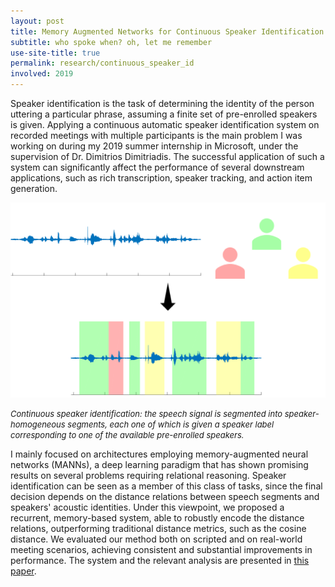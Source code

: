 ```yaml
---
layout: post
title: Memory Augmented Networks for Continuous Speaker Identification
subtitle: who spoke when? oh, let me remember
use-site-title: true
permalink: research/continuous_speaker_id
involved: 2019
---
```


Speaker identification is the task of determining the identity of the person uttering a particular phrase, assuming a finite set of pre-enrolled speakers is given. Applying a continuous automatic speaker identification system on recorded meetings with multiple participants is the main problem I was working on during my 2019 summer internship in Microsoft, under the supervision of Dr. Dimitrios Dimitriadis. The successful application of such a system can significantly affect the performance of several downstream applications, such as rich transcription, speaker tracking, and action item generation.

<p align="center">
  <img src="/img/spk_id.png" width="550">  
</p>
<em><font size="-1">
Continuous speaker identification: the speech signal is segmented into speaker-homogeneous segments, each one of which is given a speaker label corresponding to one of the available pre-enrolled speakers.
</font></em>

I mainly focused on architectures employing memory-augmented neural networks (MANNs), a deep learning paradigm that has shown promising results on several problems requiring relational reasoning. Speaker identification can be seen as a member of this class of tasks, since the final decision depends on the distance relations between speech segments and speakers' acoustic identities. Under this viewpoint, we proposed a recurrent, memory-based system, able to robustly encode the distance relations, outperforming traditional distance metrics, such as the cosine distance. We evaluated our method both on scripted and on real-world meeting scenarios, achieving consistent and substantial improvements in performance. The system and the relevant analysis are presented in [this paper](https://nikosfl.github.io/work/papers/2020_ICASSP_RMC_MSR.pdf).

<!-- last updated: 2021-11-07 -->
